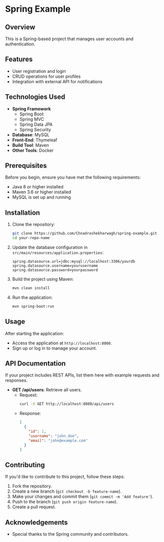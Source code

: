 # Spring Example

## Overview

This is a Spring-based project that manages user accounts and authentication.

## Features

- User registration and login
- CRUD operations for user profiles
- Integration with external API for notifications

## Technologies Used

- **Spring Framework**
  - Spring Boot
  - Spring MVC
  - Spring Data JPA
  - Spring Security
- **Database**: MySQL
- **Front-End**: Thymeleaf
- **Build Tool**: Maven
- **Other Tools**: Docker

## Prerequisites

Before you begin, ensure you have met the following requirements:

- Java 8 or higher installed
- Maven 3.6 or higher installed
- MySQL is set up and running

## Installation

1. Clone the repository:
    ```bash
    git clone https://github.com/Chnadrashekharwagh/spring-example.git
    cd your-repo-name
    ```

2. Update the database configuration in `src/main/resources/application.properties`:
    ```properties
    spring.datasource.url=jdbc:mysql://localhost:3306/yourdb
    spring.datasource.username=yourusername
    spring.datasource.password=yourpassword
    ```

3. Build the project using Maven:
    ```bash
    mvn clean install
    ```

4. Run the application:
    ```bash
    mvn spring-boot:run
    ```

## Usage

After starting the application:

- Access the application at `http://localhost:8080`.
- Sign up or log in to manage your account.

## API Documentation

If your project includes REST APIs, list them here with example requests and responses.

- **GET /api/users**: Retrieve all users.
  - Request:
    ```bash
    curl -X GET http://localhost:8080/api/users
    ```
  - Response:
    ```json
    [
      {
        "id": 1,
        "username": "john_doe",
        "email": "john@example.com"
      }
    ]
    ```

## Contributing

If you'd like to contribute to this project, follow these steps:

1. Fork the repository.
2. Create a new branch (`git checkout -b feature-name`).
3. Make your changes and commit them (`git commit -m 'Add feature'`).
4. Push to the branch (`git push origin feature-name`).
5. Create a pull request.


## Acknowledgements

- Special thanks to the Spring community and contributors.
